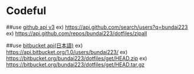 # Codeful

##use [github api v3][github_api]
    ex) https://api.github.com/search/users?q=bundai223
    ex) https://api.github.com/repos/bundai223/dotfiles/zipall

##use [bitbucket api][bitbucket_api][(日本語)][bitbucket_api_jp]
    ex) https://api.bitbucket.org/1.0/users/bundai223/
    ex) https://bitbucket.org/bundai223/dotfiles/get/HEAD.zip
    ex) https://bitbucket.org/bundai223/dotfiles/get/HEAD.tar.gz

<!-- URL -->
[github_api]: https://developer.github.com/v3/
[bitbucket_api]: https://api.bitbucket.org/
[bitbucket_api_jp]: https://confluence.atlassian.co.jp/pages/viewpage.action?pageId=33687485
